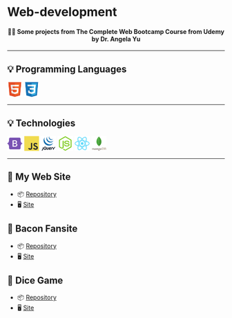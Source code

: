 # Web-development

<h4 align="center">👨‍💻 Some projects from The Complete Web Bootcamp Course from Udemy by Dr. Angela Yu </h4>

<hr>

## 💡 Programming Languages
<p align="left">
<img src="https://raw.githubusercontent.com/devicons/devicon/d00d0969292a6569d45b06d3f350f463a0107b0d/icons/html5/html5-original.svg" alt="html5" width="35" height="35"/>
    <img src="https://raw.githubusercontent.com/devicons/devicon/d00d0969292a6569d45b06d3f350f463a0107b0d/icons/css3/css3-original.svg" alt="css3" width="35" height="35"/>
   
</p>
<hr>

## 💡 Technologies

<p aligh="left">
    <img src="https://raw.githubusercontent.com/devicons/devicon/d00d0969292a6569d45b06d3f350f463a0107b0d/icons/bootstrap/bootstrap-plain.svg" alt="bootstrap" width="35" height="35"/>
    <img src="https://raw.githubusercontent.com/devicons/devicon/d00d0969292a6569d45b06d3f350f463a0107b0d/icons/javascript/javascript-original.svg" alt="javascript" width="35" height="35"/>
    <img src="https://raw.githubusercontent.com/devicons/devicon/ac557d6ff33ff370a5db99f97aeab35ea5c67fbd/icons/jquery/jquery-original-wordmark.svg" alt="jquery" width="35" height="35"/>
    <img src="https://raw.githubusercontent.com/devicons/devicon/d00d0969292a6569d45b06d3f350f463a0107b0d/icons/nodejs/nodejs-original.svg" alt="nodejs" width="35" height="35">
    <img src="https://raw.githubusercontent.com/devicons/devicon/c5378d6c2510ffa0b3e4475af95618a8048d6cf1/icons/react/react-original.svg" alt="react" width="35" height="35"/>
    <img src="https://raw.githubusercontent.com/devicons/devicon/c5378d6c2510ffa0b3e4475af95618a8048d6cf1/icons/mongodb/mongodb-original-wordmark.svg" alt="mongo-db" width="35" height="35">
</p>

<hr>


## 📍 My Web Site

- 📦 [Repository](https://github.com/elijahqi/Web-development/tree/main/personalsite_improved)
- 🖥 [Site](https://elijahqi.github.io/Web-development/)

## 📍 Bacon Fansite

- 📦 [Repository](https://github.com/elijahqi/Web-development/tree/main/bacon-fansite)
- 🖥 [Site](https://soft-moonbeam-c4fa6c.netlify.app/)

## 📍 Dice Game

- 📦 [Repository](https://github.com/elijahqi/Web-development/tree/main/Dicee%20Challenge)
- 🖥 [Site]([https://online-dice.netlify.app/](https://roaring-truffle-587593.netlify.app/))
